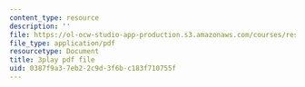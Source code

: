 ```yaml
---
content_type: resource
description: ''
file: https://ol-ocw-studio-app-production.s3.amazonaws.com/courses/res-6-012-introduction-to-probability-spring-2018/0387f9a37eb22c9d3f6bc183f710755f_P5rZKt3SgNM.pdf
file_type: application/pdf
resourcetype: Document
title: 3play pdf file
uid: 0387f9a3-7eb2-2c9d-3f6b-c183f710755f
---
```

